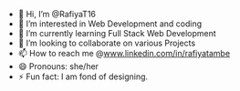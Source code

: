 - 👋 Hi, I’m @RafiyaT16
- 👀 I’m interested in Web Development and coding
- 🌱 I’m currently learning Full Stack Web Development
- 💞️ I’m looking to collaborate on various Projects
- 📫 How to reach me @www.linkedin.com/in/rafiyatambe
- 😄 Pronouns: she/her
- ⚡ Fun fact: I am fond of designing.

<!---
RafiyaT16/RafiyaT16 is a ✨ special ✨ repository because its `README.md` (this file) appears on your GitHub profile.
You can click the Preview link to take a look at your changes.
--->
